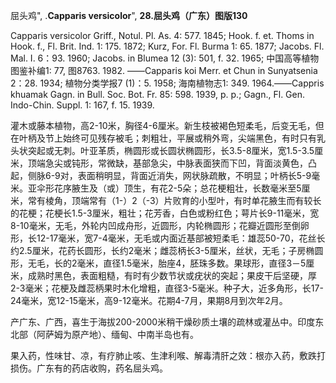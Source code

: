 屈头鸡",
.**Capparis versicolor**",
**28.屈头鸡（广东）图版130**

Capparis versicolor Griff., Notul. Pl. As. 4: 577. 1845; Hook. f. et. Thoms in Hook. f., Fl. Brit. Ind. 1: 175. 1872; Kurz, For. Fl. Burma 1: 65. 1877; Jacobs. Fl. Mal. I. 6：93. 1960; Jacobs. in Blumea 12 (3): 501, f. 32. 1965; 中国高等植物图鉴补编1: 77, 图8763. 1982. ——Capparis koi Merr. et Chun in Sunyatsenia 2：28. 1934; 植物分类学报7 (1)：5. 1958; 海南植物志1: 349. 1964.——Cappris khuamak Gagn. in Bull. Soc. Bot. Fr. 85: 598. 1939, p. p.; Gagn., Fl. Gen. Indo-Chin. Suppl. 1: 167, f. 15. 1939.

灌木或藤本植物，高2-10米，胸径4-6厘米。新生枝被褐色短柔毛，后变无毛，但在叶柄及节上始终可见残存被毛；刺粗壮，平展或稍外弯，尖端黑色，有时只有乳头状突起或无刺。叶亚革质，椭圆形或长圆状椭圆形，长3.5-8厘米，宽1.5-3.5厘米，顶端急尖或钝形，常微缺，基部急尖，中脉表面狭而下凹，背面淡黄色，凸起，侧脉6-9对，表面稍明显，背面近消失，网状脉疏散，不明显；叶柄长5-9毫米。亚伞形花序腋生及（或）顶生，有花2-5朵；总花梗粗壮，长数毫米至5厘米，常有棱角，顶端常有（1-）2（-3）片败育的小型叶，有时单花腋生而有较长的花梗；花梗长1.5-3厘米，粗壮；花芳香，白色或粉红色；萼片长9-11毫米，宽8-10毫米，无毛，外轮内凹成舟形，近圆形，内轮椭圆形；花瓣近圆形至倒卵形，长12-17毫米，宽7-4毫米，无毛或内面近基部被短柔毛：雄蕊50-70，花丝长约2.5厘米，花药长圆形，长约2毫米；雌蕊柄长3-5厘米，丝状，无毛；子房椭圆形，无毛，长的2毫米，直径1.5毫米，胎座4，胚珠多数。果球形，直径3－5厘米，成熟时黑色，表面粗糙，有时有少数节状或疣状的突起；果皮干后坚硬，厚2-3毫米；花梗及雌蕊柄果时木化增粗，直径3-5毫米。种子大，近多角形，长17-24毫米，宽12-15毫米，高9-12毫米。花期4-7月，果期8月到次年2月。

产广东、广西，喜生于海拔200-2000米稍干燥砂质土壤的疏林或灌丛中。印度东北部（阿萨姆为原产地）、缅甸、中南半岛也有。

果入药，性味甘、凉，有疗肺止咳、生津利喉、解毒清肝之效：根亦入药，敷跌打损伤。广东有的药店收购，药名屈头鸡。
